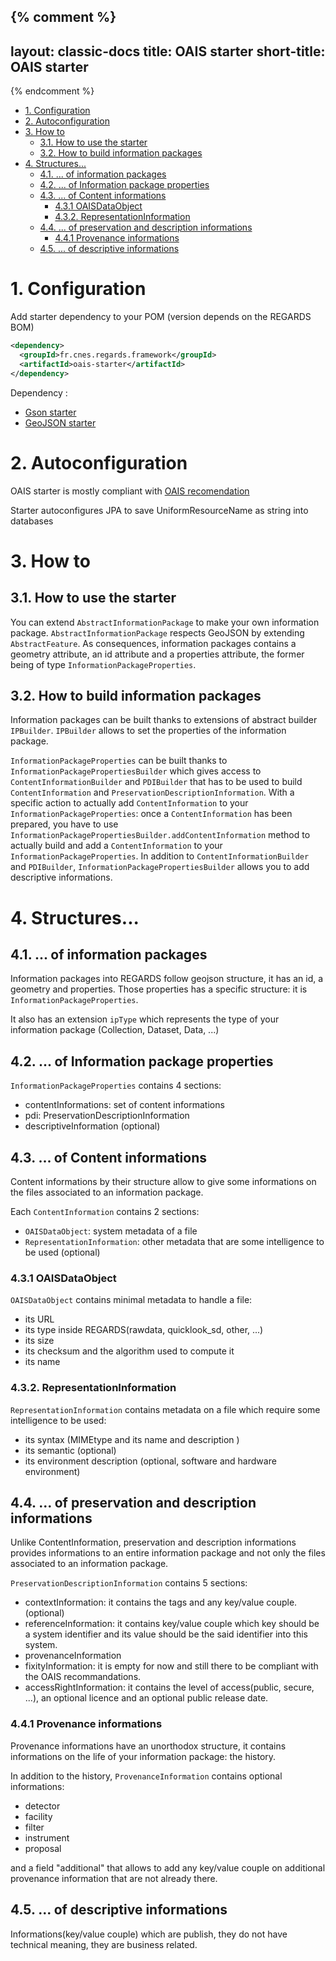 {% comment %}
---
layout: classic-docs
title: OAIS starter
short-title: OAIS starter
---
{% endcomment %}
<!-- START doctoc generated TOC please keep comment here to allow auto update -->
<!-- DON'T EDIT THIS SECTION, INSTEAD RE-RUN doctoc TO UPDATE -->


- [1\. Configuration](#1%5C-configuration)
- [2\. Autoconfiguration](#2%5C-autoconfiguration)
- [3\. How to](#3%5C-how-to)
  - [3.1. How to use the starter](#31-how-to-use-the-starter)
  - [3.2. How to build information packages](#32-how-to-build-information-packages)
- [4\. Structures...](#4%5C-structures)
  - [4.1. ... of information packages](#41--of-information-packages)
  - [4.2. ... of Information package properties](#42--of-information-package-properties)
  - [4.3. ... of Content informations](#43--of-content-informations)
    - [4.3.1 OAISDataObject](#431-oaisdataobject)
    - [4.3.2. RepresentationInformation](#432-representationinformation)
  - [4.4. ... of preservation and description informations](#44--of-preservation-and-description-informations)
    - [4.4.1 Provenance informations](#441-provenance-informations)
  - [4.5. ... of descriptive informations](#45--of-descriptive-informations)

<!-- END doctoc generated TOC please keep comment here to allow auto update -->

# 1\. Configuration

Add starter dependency to your POM (version depends on the REGARDS BOM)
```xml
<dependency>
  <groupId>fr.cnes.regards.framework</groupId>
  <artifactId>oais-starter</artifactId>
</dependency>
```

Dependency :
- [Gson starter](/regards-framework/starters/gson-starter/)
- [GeoJSON starter](/regards-framework/starters/gsonjson-starter/)

# 2\. Autoconfiguration

OAIS starter is mostly compliant with [OAIS recomendation](https://public.ccsds.org/pubs/650x0m2.pdf)

Starter autoconfigures JPA to save UniformResourceName as string into databases 

# 3\. How to

## 3.1. How to use the starter

You can extend `AbstractInformationPackage` to make your own information package. `AbstractInformationPackage` respects GeoJSON by extending `AbstractFeature`. As consequences, information packages contains a geometry attribute, an id attribute and a properties attribute, the former being of type `InformationPackageProperties`.

## 3.2. How to build information packages

Information packages can be built thanks to extensions of abstract builder `IPBuilder`. `IPBuilder` allows to set the properties of the information package.

`InformationPackageProperties` can be built thanks to `InformationPackagePropertiesBuilder` which gives access to `ContentInformationBuilder` and `PDIBuilder` that has to be used to build `ContentInformation` and `PreservationDescriptionInformation`. With a specific action to actually add `ContentInformation` to your `InformationPackageProperties`: once a `ContentInformation` has been prepared, you have to use `InformationPackagePropertiesBuilder.addContentInformation` method to actually build and add a `ContentInformation` to your `InformationPackageProperties`. In addition to `ContentInformationBuilder` and `PDIBuilder`, `InformationPackagePropertiesBuilder` allows you to add descriptive informations.

# 4\. Structures...

## 4.1. ... of information packages

Information packages into REGARDS follow geojson structure, it has an id, a geometry and properties. Those properties has a specific structure: it is `InformationPackageProperties`.

It also has an extension `ipType` which represents the type of your information package (Collection, Dataset, Data, ...)

## 4.2. ... of Information package properties

`InformationPackageProperties` contains 4 sections:
 - contentInformations: set of content informations
 - pdi: PreservationDescriptionInformation
 - descriptiveInformation (optional)

## 4.3. ... of Content informations

Content informations by their structure allow to give some informations on the files associated to an information package.

Each `ContentInformation` contains 2 sections:
 - `OAISDataObject`: system metadata of a file
 - `RepresentationInformation`: other metadata that are some intelligence to be used (optional)

### 4.3.1 OAISDataObject

`OAISDataObject` contains minimal metadata to handle a file:
- its URL
- its type inside REGARDS(rawdata, quicklook_sd, other, ...) 
- its size
- its checksum and the algorithm used to compute it
- its name

### 4.3.2. RepresentationInformation

`RepresentationInformation` contains metadata on a file which require some intelligence to be used:
- its syntax (MIMEtype and its name and description )
- its semantic (optional)
- its environment description (optional, software and hardware environment)

## 4.4. ... of preservation and description informations

Unlike ContentInformation, preservation and description informations provides informations to an entire information package and not only the files associated to an information package.

`PreservationDescriptionInformation` contains 5 sections:
- contextInformation: it contains the tags and any key/value couple. (optional)
- referenceInformation: it contains key/value couple which key should be a system identifier and its value should be the said identifier into this system.
- provenanceInformation 
- fixityInformation: it is empty for now and still there to be compliant with the OAIS recommandations.
- accessRightInformation: it contains the level of access(public, secure, ...), an optional licence and an optional public release date.

### 4.4.1 Provenance informations

Provenance informations have an unorthodox structure, it contains informations on the life of your information package: the history.

In addition to the history, `ProvenanceInformation` contains optional informations:
- detector
- facility
- filter
- instrument
- proposal

and a field "additional" that allows to add any key/value couple on additional provenance information that are not already there.

## 4.5. ... of descriptive informations

Informations(key/value couple) which are publish, they do not have technical meaning, they are business related.
